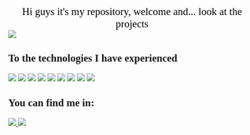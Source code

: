 <div align="center" style="color:#000000; font-family: times; font-size: 1.5em" > Hi guys it's my repository, welcome and... look at the projects </div>

<div>
<img src=https://github-readme-stats.vercel.app/api?username=arley-chock&show_icons=true&theme=maroongold>
</div>

<H2 style="color:#00000; font-family: Times new roman">To the technologies I have experienced</h2>


<div style="display: inline-block;>

<img src="https://cdn.jsdelivr.net/gh/devicons/devicon/icons/bootstrap/bootstrap-original.svg"/>

<img src="https://cdn.jsdelivr.net/gh/devicons/devicon/icons/svelte/svelte-original.svg" />
          
<img src="https://cdn.jsdelivr.net/gh/devicons/devicon/icons/firebase/firebase-plain.svg" />

<img src="https://cdn.jsdelivr.net/gh/devicons/devicon/icons/figma/figma-original.svg" />
<img src="https://cdn.jsdelivr.net/gh/devicons/devicon/icons/git/git-original.svg" />      

<img src="https://cdn.jsdelivr.net/gh/devicons/devicon/icons/html5/html5-plain-wordmark.svg" />
                
<img height:50 width:50 src="https://cdn.jsdelivr.net/gh/devicons/devicon/icons/javascript/javascript-plain.svg" />

<img src="https://cdn.jsdelivr.net/gh/devicons/devicon/icons/css3/css3-original.svg" />

<img src="https://cdn.jsdelivr.net/gh/devicons/devicon/icons/sass/sass-original.svg" />

<img src="https://cdn.jsdelivr.net/gh/devicons/devicon/icons/dotnetcore/dotnetcore-original.svg" />
          
</div>



<div>
<h2 style="color:#00000; font-family:cursive"> You can find me in:</h2>
<a href=https://github.com/arley-chock>
<img src=https://img.shields.io/badge/GitHub-100000?style=for-the-badge&logo=github&logoColor=white>

<a href=https://www.linkedin.com/in/arley-do-nascimento-vinagre-3102201b4/>
<img src=https://img.shields.io/badge/LinkedIn-0077B5?style=for-the-badge&logo=linkedin

</div>
